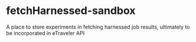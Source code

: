 # fetchHarnessed-sandbox
A place to store experiments in fetching harnessed job results, ultimately to be incorporated in eTraveler API
